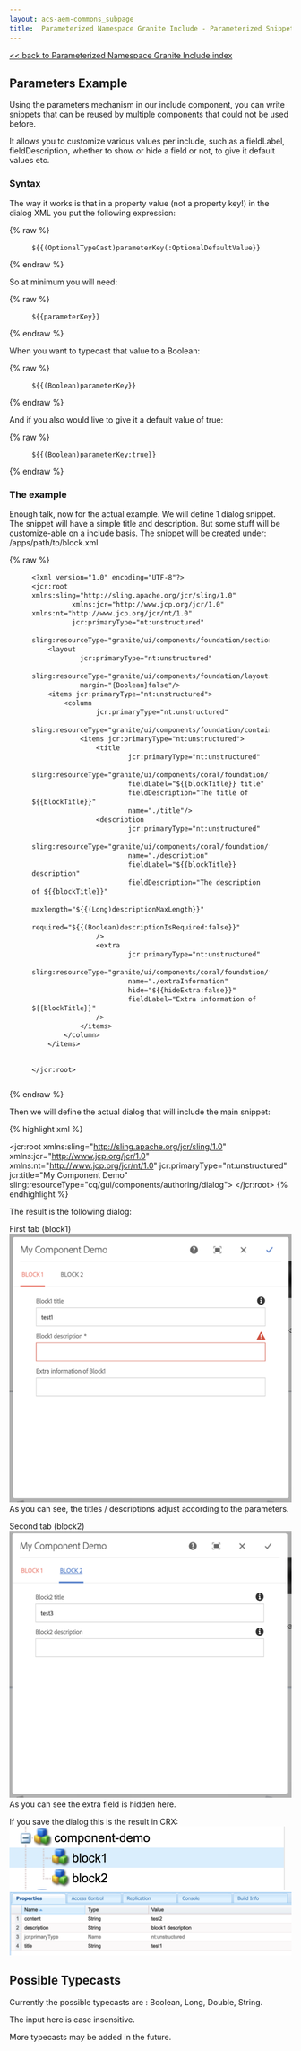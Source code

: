 ```yaml
---
layout: acs-aem-commons_subpage
title:  Parameterized Namespace Granite Include - Parameterized Snippet Example
---
```


[<< back to Parameterized Namespace Granite Include index](../index.html)

## Parameters Example

Using the parameters mechanism in our include component, you can write snippets that can be reused by multiple components that could not be used before.

It allows you to customize various values per include, such as a fieldLabel, fieldDescription, whether to show or hide a field or not, to give it default values etc. 


### Syntax 

The way it works is that in a property value (not a property key!) in the dialog XML  you put the following expression:

{% raw %}
<figure class="highlight"><pre><code class="language-xml" data-lang="xml">${{(OptionalTypeCast)parameterKey(:OptionalDefaultValue}}</code></pre></figure>
{% endraw %}

So at minimum you will need:

{% raw %}
<figure class="highlight"><pre><code class="language-xml" data-lang="xml">${{parameterKey}}</code></pre></figure>
{% endraw %}


When you want to typecast that value to a Boolean:

{% raw %}
<figure class="highlight"><pre><code class="language-xml" data-lang="xml">${{(Boolean)parameterKey}}</code></pre></figure>
{% endraw %}

And if you also would live to give it a default value of true:

{% raw %}
<figure class="highlight"><pre><code class="language-xml" data-lang="xml">${{(Boolean)parameterKey:true}}</code></pre></figure>
{% endraw %}

### The example

Enough talk, now for the actual example. 
We will define 1 dialog snippet. The snippet will have a simple title and description.
But some stuff will be customize-able on a include basis.
The snippet will be created under: /apps/path/to/block.xml

{% raw %}

<figure class="highlight"><pre><code class="language-xml" data-lang="xml"><span class="cp">&lt;?xml version="1.0" encoding="UTF-8"?&gt;</span>
<span class="nt">&lt;jcr:root</span> <span class="na">xmlns:sling=</span><span class="s">"http://sling.apache.org/jcr/sling/1.0"</span>
          <span class="na">xmlns:jcr=</span><span class="s">"http://www.jcp.org/jcr/1.0"</span> <span class="na">xmlns:nt=</span><span class="s">"http://www.jcp.org/jcr/nt/1.0"</span>
          <span class="na">jcr:primaryType=</span><span class="s">"nt:unstructured"</span>
          <span class="na">sling:resourceType=</span><span class="s">"granite/ui/components/foundation/section"</span><span class="nt">&gt;</span>
    <span class="nt">&lt;layout</span>
            <span class="na">jcr:primaryType=</span><span class="s">"nt:unstructured"</span>
            <span class="na">sling:resourceType=</span><span class="s">"granite/ui/components/foundation/layouts/fixedcolumns"</span>
            <span class="na">margin=</span><span class="s">"{Boolean}false"</span><span class="nt">/&gt;</span>
    <span class="nt">&lt;items</span> <span class="na">jcr:primaryType=</span><span class="s">"nt:unstructured"</span><span class="nt">&gt;</span>
        <span class="nt">&lt;column</span>
                <span class="na">jcr:primaryType=</span><span class="s">"nt:unstructured"</span>
                <span class="na">sling:resourceType=</span><span class="s">"granite/ui/components/foundation/container"</span><span class="nt">&gt;</span>
            <span class="nt">&lt;items</span> <span class="na">jcr:primaryType=</span><span class="s">"nt:unstructured"</span><span class="nt">&gt;</span>
                <span class="nt">&lt;title</span>
                        <span class="na">jcr:primaryType=</span><span class="s">"nt:unstructured"</span>
                        <span class="na">sling:resourceType=</span><span class="s">"granite/ui/components/coral/foundation/form/textfield"</span>
                        <span class="na">fieldLabel=</span><span class="s">"${{blockTitle}} title"</span>
                        <span class="na">fieldDescription=</span><span class="s">"The title of ${{blockTitle}}"</span>
                        <span class="na">name=</span><span class="s">"./title"</span><span class="nt">/&gt;</span>
                <span class="nt">&lt;description</span>
                        <span class="na">jcr:primaryType=</span><span class="s">"nt:unstructured"</span>
                        <span class="na">sling:resourceType=</span><span class="s">"granite/ui/components/coral/foundation/form/textfield"</span>
                        <span class="na">name=</span><span class="s">"./description"</span>
                        <span class="na">fieldLabel=</span><span class="s">"${{blockTitle}} description"</span>
                        <span class="na">fieldDescription=</span><span class="s">"The description of ${{blockTitle}}"</span>
                        <span class="na">maxlength=</span><span class="s">"${{(Long)descriptionMaxLength}}"</span>
                        <span class="na">required=</span><span class="s">"${{(Boolean)descriptionIsRequired:false}}"</span>
                <span class="nt">/&gt;</span>
                <span class="nt">&lt;extra</span>
                        <span class="na">jcr:primaryType=</span><span class="s">"nt:unstructured"</span>
                        <span class="na">sling:resourceType=</span><span class="s">"granite/ui/components/coral/foundation/form/textfield"</span>
                        <span class="na">name=</span><span class="s">"./extraInformation"</span>
                        <span class="na">hide=</span><span class="s">"${{hideExtra:false}}"</span>
                        <span class="na">fieldLabel=</span><span class="s">"Extra information of ${{blockTitle}}"</span>
                <span class="nt">/&gt;</span>
            <span class="nt">&lt;/items&gt;</span>
        <span class="nt">&lt;/column&gt;</span>
    <span class="nt">&lt;/items&gt;</span>

<span class="nt">&lt;/jcr:root&gt;</span></code></pre></figure>

{% endraw %}

Then we will define the actual dialog that will include the main snippet:

{% highlight xml %}
<?xml version="1.0" encoding="UTF-8"?>
<jcr:root xmlns:sling="http://sling.apache.org/jcr/sling/1.0" xmlns:jcr="http://www.jcp.org/jcr/1.0"
          xmlns:nt="http://www.jcp.org/jcr/nt/1.0"
          jcr:primaryType="nt:unstructured"
          jcr:title="My Component Demo"
          sling:resourceType="cq/gui/components/authoring/dialog">
    <content
            jcr:primaryType="nt:unstructured"
            sling:resourceType="granite/ui/components/foundation/container">
        <layout
                jcr:primaryType="nt:unstructured"
                sling:resourceType="granite/ui/components/foundation/layouts/tabs"
                type="nav"/>
        <items jcr:primaryType="nt:unstructured">
            <block1
                    jcr:primaryType="nt:unstructured"
                    jcr:title="Block 1"
                    sling:resourceType="acs-commons/granite/ui/components/include"
                    path="/apps/path/to/block"
                    namespace="block1"
                    margin="{Boolean}true">
                <parameters
                        jcr:primaryType="nt:unstructured"
                        blockTitle="Block1"
                        namespace="block1"
                        descriptionIsRequired="{Boolean}true"
                />
            </block1>
            <block2
                    jcr:primaryType="nt:unstructured"
                    jcr:title="Block 2"
                    sling:resourceType="acs-commons/granite/ui/components/include"
                    path="/apps/path/to/block"
                    namespace="block2"
                    margin="{Boolean}true">
                <parameters
                        jcr:primaryType="nt:unstructured"
                        blockTitle="Block2"
                        namespace="block2"
                        hideExtra="{Boolean}true"
                        descriptionMaxLength="{Long}15"
                />
            </block2>
        </items>
    </content>
</jcr:root>
{% endhighlight %} 

The result is the following dialog:

First tab (block1)
![image](../images/dialog-tab-block1.png)
As you can see, the titles / descriptions adjust according to the parameters.

Second tab (block2)
![image](../images/dialog-tab-block2.png)
As you can see the extra field is hidden here.

If you save the dialog this is the result in CRX:
![image](../images/crx-nodes.png)
![image](../images/crx-values.png)


## Possible Typecasts 

Currently the possible typecasts are : Boolean, Long, Double, String.

The input here is case insensitive. 

More typecasts may be added in the future.
